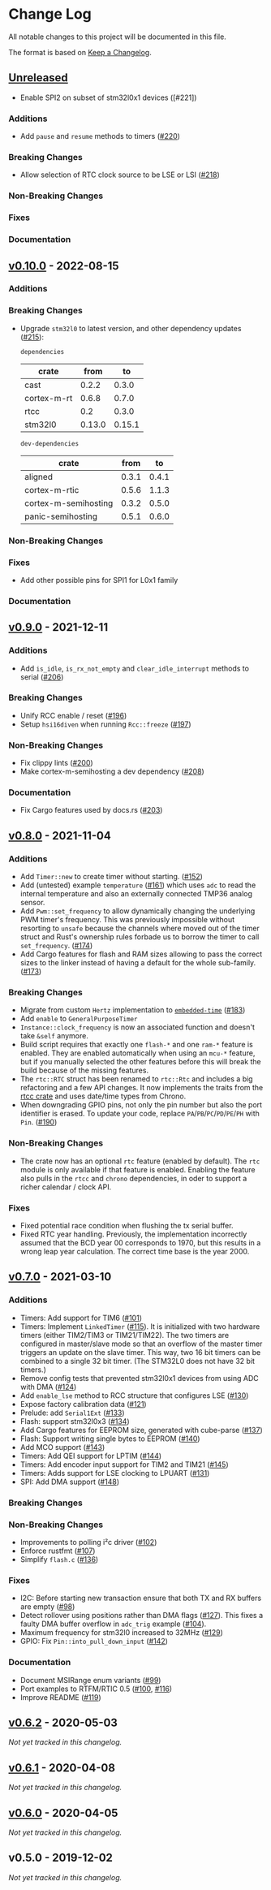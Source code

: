 # Change Log

All notable changes to this project will be documented in this file.

The format is based on [Keep a Changelog](http://keepachangelog.com/).

## [Unreleased]

<!-- When making a PR, please update this section. Note: This document should
make upgrading the HAL as painless as possible! If it makes sense, feel free
to add upgrade notes and examples. When adding an issue or PR reference, don't
forget to update the links at the bottom of the changelog as well.-->

- Enable SPI2 on subset of stm32l0x1 devices ([#221])

### Additions

- Add `pause` and `resume` methods to timers ([#220])

### Breaking Changes

- Allow selection of RTC clock source to be LSE or LSI ([#218])

### Non-Breaking Changes

### Fixes

### Documentation

## [v0.10.0] - 2022-08-15

### Additions

### Breaking Changes

- Upgrade `stm32l0` to latest version, and other dependency updates ([#215]):

  `dependencies`

  | crate       | from   | to     |
  | ----------- | ------ | ------ |
  | cast        | 0.2.2  | 0.3.0  |
  | cortex-m-rt | 0.6.8  | 0.7.0  |
  | rtcc        | 0.2    | 0.3.0  |
  | stm32l0     | 0.13.0 | 0.15.1 |

  `dev-dependencies`

  | crate                | from  | to    |
  | -------------------- | ----- | ----- |
  | aligned              | 0.3.1 | 0.4.1 |
  | cortex-m-rtic        | 0.5.6 | 1.1.3 |
  | cortex-m-semihosting | 0.3.2 | 0.5.0 |
  | panic-semihosting    | 0.5.1 | 0.6.0 |

### Non-Breaking Changes

### Fixes

- Add other possible pins for SPI1 for L0x1 family

### Documentation

## [v0.9.0] - 2021-12-11

### Additions

- Add `is_idle`, `is_rx_not_empty` and `clear_idle_interrupt` methods to serial ([#206])

### Breaking Changes

- Unify RCC enable / reset ([#196])
- Setup `hsi16diven` when running `Rcc::freeze` ([#197])

### Non-Breaking Changes

- Fix clippy lints ([#200])
- Make cortex-m-semihosting a dev dependency ([#208])

### Documentation

- Fix Cargo features used by docs.rs ([#203])

## [v0.8.0] - 2021-11-04

### Additions

- Add `Timer::new` to create timer without starting. ([#152])
- Add (untested) example `temperature` ([#161]) which uses `adc` to read the internal temperature
  and also an externally connected TMP36 analog sensor.
- Add `Pwm::set_frequency` to allow dynamically changing the underlying PWM timer's frequency. This
  was previously impossible without resorting to `unsafe` because the channels where moved out of
  the timer struct and Rust's ownership rules forbade us to borrow the timer to call
  `set_frequency`. ([#174])
- Add Cargo features for flash and RAM sizes allowing to pass the correct sizes to the linker
  instead of having a default for the whole sub-family. ([#173])

### Breaking Changes

- Migrate from custom `Hertz` implementation to
  [`embedded-time`](https://crates.io/crates/embedded-time) ([#183])
- Add `enable` to `GeneralPurposeTimer`
- `Instance::clock_frequency` is now an associated function and doesn't take `&self` anymore.
- Build script requires that exactly one `flash-*` and one `ram-*` feature is enabled. They are
  enabled automatically when using an `mcu-*` feature, but if you manually selected the other
  features before this will break the build because of the missing features.
- The `rtc::RTC` struct has been renamed to `rtc::Rtc` and includes a big refactoring and a few API
  changes. It now implements the traits from the [rtcc crate](https://docs.rs/rtcc/) and uses
  date/time types from Chrono.
- When downgrading GPIO pins, not only the pin number but also the port identifier is erased. To
  update your code, replace `PA`/`PB`/`PC`/`PD`/`PE`/`PH` with `Pin`. ([#190])

### Non-Breaking Changes

- The crate now has an optional `rtc` feature (enabled by default). The `rtc` module is only
  available if that feature is enabled. Enabling the feature also pulls in the `rtcc` and `chrono`
  dependencies, in oder to support a richer calendar / clock API.

### Fixes

- Fixed potential race condition when flushing the tx serial buffer.
- Fixed RTC year handling. Previously, the implementation incorrectly assumed that the BCD year 00
  corresponds to 1970, but this results in a wrong leap year calculation. The correct time base is
  the year 2000.

## [v0.7.0] - 2021-03-10

### Additions

- Timers: Add support for TIM6 ([#101])
- Timers: Implement `LinkedTimer` ([#115]). It is initialized with two hardware timers (either
  TIM2/TIM3 or TIM21/TIM22). The two timers are configured in master/slave mode so that an overflow
  of the master timer triggers an update on the slave timer. This way, two 16 bit timers can be
  combined to a single 32 bit timer. (The STM32L0 does not have 32 bit timers.)
- Remove config tests that prevented stm32l0x1 devices from using ADC with DMA ([#124])
- Add `enable_lse` method to RCC structure that configures LSE ([#130])
- Expose factory calibration data ([#121])
- Prelude: add `Serial1Ext` ([#133])
- Flash: support stm32l0x3 ([#134])
- Add Cargo features for EEPROM size, generated with cube-parse ([#137])
- Flash: Support writing single bytes to EEPROM ([#140])
- Add MCO support ([#143])
- Timers: Add QEI support for LPTIM ([#144])
- Timers: Add encoder input support for TIM2 and TIM21 ([#145])
- Timers: Adds support for LSE clocking to LPUART ([#131])
- SPI: Add DMA support ([#148])

### Breaking Changes

### Non-Breaking Changes

- Improvements to polling i²c driver ([#102])
- Enforce rustfmt ([#107])
- Simplify `flash.c` ([#136])

### Fixes

- I2C: Before starting new transaction ensure that both TX and RX buffers are empty ([#98])
- Detect rollover using positions rather than DMA flags ([#127]). This fixes a faulty DMA buffer
  overflow in `adc_trig` example ([#104]).
- Maximum frequency for stm32l0 increased to 32MHz ([#129])
- GPIO: Fix `Pin::into_pull_down_input` ([#142])

### Documentation

- Document MSIRange enum variants ([#99])
- Port examples to RTFM/RTIC 0.5 ([#100], [#116])
- Improve README ([#119])

## [v0.6.2] - 2020-05-03

_Not yet tracked in this changelog._

## [v0.6.1] - 2020-04-08

_Not yet tracked in this changelog._

## [v0.6.0] - 2020-04-05

_Not yet tracked in this changelog._

## v0.5.0 - 2019-12-02

_Not yet tracked in this changelog._

<!-- Links to pull requests and issues. -->

[#220]: https://github.com/stm32-rs/stm32l0xx-hal/pull/218
[#218]: https://github.com/stm32-rs/stm32l0xx-hal/pull/218
[#215]: https://github.com/stm32-rs/stm32l0xx-hal/pull/215
[#208]: https://github.com/stm32-rs/stm32l0xx-hal/pull/208
[#206]: https://github.com/stm32-rs/stm32l0xx-hal/pull/206
[#203]: https://github.com/stm32-rs/stm32l0xx-hal/pull/203
[#200]: https://github.com/stm32-rs/stm32l0xx-hal/pull/200
[#197]: https://github.com/stm32-rs/stm32l0xx-hal/pull/197
[#196]: https://github.com/stm32-rs/stm32l0xx-hal/pull/196
[#190]: https://github.com/stm32-rs/stm32l0xx-hal/pull/190
[#183]: https://github.com/stm32-rs/stm32l0xx-hal/pull/183
[#174]: https://github.com/stm32-rs/stm32l0xx-hal/pull/174
[#173]: https://github.com/stm32-rs/stm32l0xx-hal/pull/173
[#161]: https://github.com/stm32-rs/stm32l0xx-hal/issues/161
[#152]: https://github.com/stm32-rs/stm32l0xx-hal/pull/152
[#148]: https://github.com/stm32-rs/stm32l0xx-hal/pull/148
[#145]: https://github.com/stm32-rs/stm32l0xx-hal/pull/145
[#144]: https://github.com/stm32-rs/stm32l0xx-hal/pull/144
[#143]: https://github.com/stm32-rs/stm32l0xx-hal/pull/143
[#142]: https://github.com/stm32-rs/stm32l0xx-hal/pull/142
[#140]: https://github.com/stm32-rs/stm32l0xx-hal/pull/140
[#137]: https://github.com/stm32-rs/stm32l0xx-hal/pull/137
[#136]: https://github.com/stm32-rs/stm32l0xx-hal/pull/136
[#134]: https://github.com/stm32-rs/stm32l0xx-hal/pull/134
[#133]: https://github.com/stm32-rs/stm32l0xx-hal/pull/133
[#131]: https://github.com/stm32-rs/stm32l0xx-hal/pull/131
[#130]: https://github.com/stm32-rs/stm32l0xx-hal/pull/130
[#129]: https://github.com/stm32-rs/stm32l0xx-hal/pull/129
[#127]: https://github.com/stm32-rs/stm32l0xx-hal/pull/127
[#124]: https://github.com/stm32-rs/stm32l0xx-hal/pull/124
[#121]: https://github.com/stm32-rs/stm32l0xx-hal/pull/121
[#119]: https://github.com/stm32-rs/stm32l0xx-hal/pull/119
[#116]: https://github.com/stm32-rs/stm32l0xx-hal/pull/116
[#115]: https://github.com/stm32-rs/stm32l0xx-hal/pull/115
[#107]: https://github.com/stm32-rs/stm32l0xx-hal/pull/107
[#104]: https://github.com/stm32-rs/stm32l0xx-hal/issues/104
[#102]: https://github.com/stm32-rs/stm32l0xx-hal/pull/102
[#101]: https://github.com/stm32-rs/stm32l0xx-hal/pull/101
[#100]: https://github.com/stm32-rs/stm32l0xx-hal/pull/100
[#99]: https://github.com/stm32-rs/stm32l0xx-hal/pull/99
[#98]: https://github.com/stm32-rs/stm32l0xx-hal/pull/98

<!-- Links to version diffs. -->

[unreleased]: https://github.com/stm32-rs/stm32l0xx-hal/compare/v0.9.0...HEAD
[v0.10.0]: https://github.com/stm32-rs/stm32l0xx-hal/compare/v0.9.0...v0.10.0
[v0.9.0]: https://github.com/stm32-rs/stm32l0xx-hal/compare/v0.8.0...v0.9.0
[v0.8.0]: https://github.com/stm32-rs/stm32l0xx-hal/compare/v0.7.0...v0.8.0
[v0.7.0]: https://github.com/stm32-rs/stm32l0xx-hal/compare/v0.6.2...v0.7.0
[v0.6.2]: https://github.com/stm32-rs/stm32l0xx-hal/compare/v0.6.1...v0.6.2
[v0.6.1]: https://github.com/stm32-rs/stm32l0xx-hal/compare/v0.6.0...v0.6.1
[v0.6.0]: https://github.com/stm32-rs/stm32l0xx-hal/compare/v0.5.0...v0.6.0
